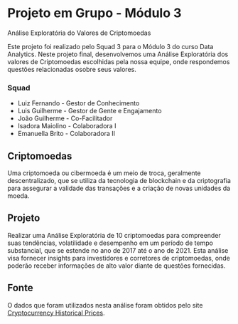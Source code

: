 # Projeto em Grupo - Módulo 3

Análise Exploratória do Valores de Criptomoedas

Este projeto foi realizado pelo Squad 3 para o Módulo 3 do curso Data Analytics. Neste projeto final, desenvolvemos uma Análise Exploratória dos valores de Criptomoedas escolhidas pela nossa equipe, onde respondemos questões relacionadas osobre seus valores.

### Squad

- Luiz Fernando - Gestor de Conhecimento
- Luis Guilherme - Gestor de Gente e Engajamento
- João Guilherme - Co-Facilitador
- Isadora Maiolino - Colaboradora I
- Emanuella Brito - Colaboradora II

## Criptomoedas

Uma criptomoeda ou cibermoeda é um meio de troca, geralmente descentralizado, que se utiliza da tecnologia de blockchain e da criptografia para assegurar a validade das transações e a criação de novas unidades da moeda.

  ## Projeto

Realizar uma Análise Exploratória de 10 criptomoedas para compreender suas tendências, volatilidade e desempenho em um período de tempo substancial, que se estende no ano de 2017 até o ano de 2021. Esta análise visa fornecer insights para investidores e corretores de criptomoedas, onde poderão receber informações de alto valor diante de questões fornecidas.

## Fonte

O dados que foram utilizados nesta análise foram obtidos pelo site [Cryptocurrency Historical Prices](https://www.kaggle.com/datasets/sudalairajkumar/cryptocurrencypricehistory).
